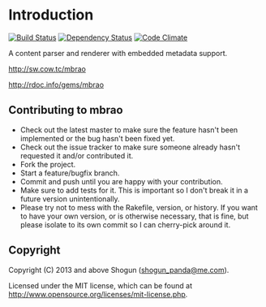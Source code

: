 # Introduction

[![Build Status](https://secure.travis-ci.org/ShogunPanda/mbrao.png?branch=master)](https://travis-ci.org/ShogunPanda/mbrao)
[![Dependency Status](https://gemnasium.com/ShogunPanda/mbrao.png?travis)](https://gemnasium.com/ShogunPanda/mbrao)
[![Code Climate](https://codeclimate.com/github/ShogunPanda/mbrao.png)](https://codeclimate.com/github/ShogunPanda/mbrao)

A content parser and renderer with embedded metadata support.

http://sw.cow.tc/mbrao

http://rdoc.info/gems/mbrao

## Contributing to mbrao
 
* Check out the latest master to make sure the feature hasn't been implemented or the bug hasn't been fixed yet.
* Check out the issue tracker to make sure someone already hasn't requested it and/or contributed it.
* Fork the project.
* Start a feature/bugfix branch.
* Commit and push until you are happy with your contribution.
* Make sure to add tests for it. This is important so I don't break it in a future version unintentionally.
* Please try not to mess with the Rakefile, version, or history. If you want to have your own version, or is otherwise necessary, that is fine, but please isolate to its own commit so I can cherry-pick around it.

## Copyright

Copyright (C) 2013 and above Shogun (shogun_panda@me.com).

Licensed under the MIT license, which can be found at http://www.opensource.org/licenses/mit-license.php.
